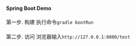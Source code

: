 #### Spring Boot Demo
####
第一步. 构建
执行命令`gradle bootRun`

####
第二步. 访问
浏览器输入`http://127.0.0.1:8000/test`